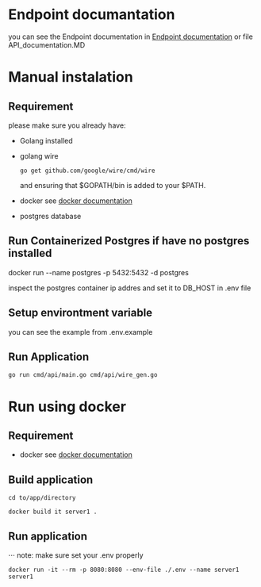 # Endpoint documantation
you can see the Endpoint documentation in [Endpoint documentation](https://anglingz.docs.apiary.io/#reference/0/authentication) or file API_documentation.MD 

# Manual instalation

## Requirement
please make sure you already have:

* Golang installed

*  golang wire

    ```go get github.com/google/wire/cmd/wire```

    and ensuring that $GOPATH/bin is added to your $PATH.

*  docker
see [docker documentation](https://docs.docker.com/) 

* postgres database

## Run Containerized Postgres if have no postgres installed
docker run --name postgres -p 5432:5432 -d postgres

inspect the postgres container ip addres and set it to DB_HOST in .env file

## Setup environtment variable 
you can see the example from .env.example


## Run Application 
```go run cmd/api/main.go cmd/api/wire_gen.go```


# Run using docker

## Requirement

*  docker
see [docker documentation](https://docs.docker.com/) 

## Build application
```cd to/app/directory```

```docker build it server1 .```

## Run application

⋅⋅⋅ note: make sure set your .env properly

```docker run -it --rm -p 8080:8080 --env-file ./.env --name server1 server1```